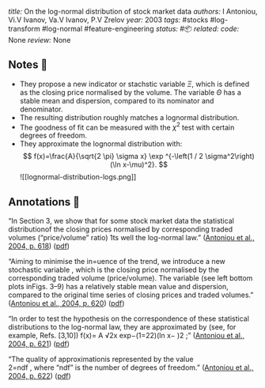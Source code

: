 *title:* On the log-normal distribution of stock market data
*authors:* I Antoniou, Vi.V Ivanov, Va.V Ivanov, P.V Zrelov
*year:* 2003
*tags:* #stocks #log-transform #log-normal #feature-engineering
*status:* #📦 
*related:*
*code:* None
*review:* None

## Notes 📍
- They propose a new indicator or stachstic variable $\Xi$, which is defined as the closing price normalised by the volume. The variable $\Theta$ has a stable mean and dispersion, compared to its nominator and denominator.
- The resulting distribution roughly matches a lognormal distribution. 
- The goodness of fit can be measured with the $\chi^2$ test with certain degrees of freedom.
- They approximate the lognormal distribution with:
$$
f(x)=\frac{A}{\sqrt{2 \pi} \sigma x} \exp ^{-\left(1 / 2 \sigma^2\right)(\ln x-\mu)^2}.
$$
![[lognormal-distribution-logs.png]]

## Annotations 📖
“In Section 3, we show that for some stock market data the statistical distributionof the closing prices normalised by corresponding traded volumes (“price/volume” ratio) 1ts well the log-normal law.” ([Antoniou et al., 2004, p. 618](zotero://select/library/items/X5DBX927)) ([pdf](zotero://open-pdf/library/items/2UH6YXLZ?page=3&annotation=V34PBRUM))

“Aiming to minimise the in=uence of the trend, we introduce a new stochastic variable , which is the closing price normalised by the corresponding traded volume (price/volume). The variable (see left bottom plots inFigs. 3–9) has a relatively stable mean value and dispersion, compared to the original time series of closing prices and traded volumes.” ([Antoniou et al., 2004, p. 620](zotero://select/library/items/X5DBX927)) ([pdf](zotero://open-pdf/library/items/2UH6YXLZ?page=5&annotation=CKPYGLQ4))

“In order to test the hypothesis on the correspondence of these statistical distributions to the log-normal law, they are approximated by (see, for example, Refs. [3,10]) f(x)= A √2x exp−(1=22)(ln x− )2 ;” ([Antoniou et al., 2004, p. 621](zotero://select/library/items/X5DBX927)) ([pdf](zotero://open-pdf/library/items/2UH6YXLZ?page=6&annotation=36XKPPGV))

“The quality of approximationis represented by the value  
2=ndf , where “ndf” is the number of degrees of freedom.” ([Antoniou et al., 2004, p. 622](zotero://select/library/items/X5DBX927)) ([pdf](zotero://open-pdf/library/items/2UH6YXLZ?page=7&annotation=ILEV494H))
